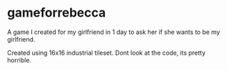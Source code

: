 # gameforrebecca
A game I created for my girlfriend in 1 day to ask her if she wants to be my girlfriend.

Created using 16x16 industrial tileset. Dont look at the code, its pretty horrible. 
